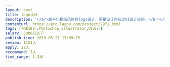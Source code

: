 ```yaml
---                
layout: post       
title: logo设计           
description: '</br>扁平化极简风格的logo设计，需要设计师有过VI设计经验。</br></br>具体的设计信息会在确定合作意向后给到。</br>'     
contenturl: https://pro.lagou.com/project/7972.html      
tags: [平面设计,Photoshop,illustrator,VI设计]            
salary: 3000元以下          
publish_time: 2018-05-21 17:09:25         
review: 1121人                   
apply: 22人                   
recommend: 3人                   
time_range: 1-2周              
---                 
```

